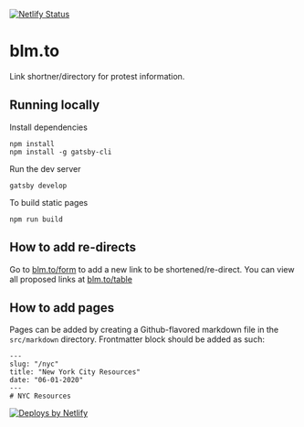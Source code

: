 [![Netlify Status](https://api.netlify.com/api/v1/badges/d870b73c-43b8-4f8f-b609-869b75980b8b/deploy-status)](https://app.netlify.com/sites/zen-jones-3e750c/deploys)

# blm.to

Link shortner/directory for protest information. 

## Running locally
Install dependencies
```
npm install
npm install -g gatsby-cli
```

Run the dev server
```
gatsby develop
```

To build static pages
```
npm run build
```

## How to add re-directs
Go to [blm.to/form](https://blm.to/form) to add a new link to be shortened/re-direct.
You can view all proposed links at [blm.to/table](https://blm.to/table)

## How to add pages
Pages can be added by creating a Github-flavored markdown file in the `src/markdown` directory. Frontmatter block should be added as such:

```
---
slug: "/nyc"
title: "New York City Resources"
date: "06-01-2020"
---
# NYC Resources
```
              
<a href="https://www.netlify.com">
  <img src="https://www.netlify.com/img/global/badges/netlify-dark.svg" alt="Deploys by Netlify" />
</a>
